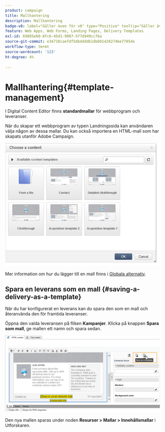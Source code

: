 ```yaml
---
product: campaign
title: Mallhantering
description: Mallhantering
badge-v8: label="Gäller även för v8" type="Positive" tooltip="Gäller även Campaign v8"
feature: Web Apps, Web Forms, Landing Pages, Delivery Templates
exl-id: 69805e60-8fc6-45d1-9087-5f7d949cc76a
source-git-commit: e34718caefdf5db4ddd61db601420274be77054e
workflow-type: tm+mt
source-wordcount: '123'
ht-degree: 4%

---
```


# Mallhantering{#template-management}



I Digital Content Editor finns **standardmallar** för webbprogram och leveranser.

När du skapar ett webbprogram av typen Landningssida kan användaren välja någon av dessa mallar. Du kan också importera en HTML-mall som har skapats utanför Adobe Campaign.

![](assets/dce_popup_templatechoice.png)

Mer information om hur du lägger till en mall finns i [Globala alternativ](content-editor-interface.md#global-options).

## Spara en leverans som en mall {#saving-a-delivery-as-a-template}

När du har konfigurerat en leverans kan du spara den som en mall och återanvända den för framtida leveranser.

Öppna den valda leveransen på fliken **Kampanjer**. Klicka på knappen **Spara som mall**, ge mallen ett namn och spara sedan.

![](assets/dce_save_model.png)

Den nya mallen sparas under noden **Resurser > Mallar > Innehållsmallar** i Utforskaren.
